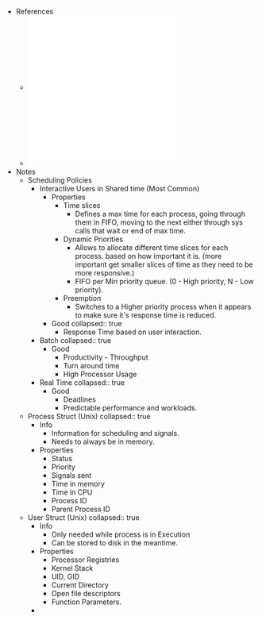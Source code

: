 - References
	- ![15 - Escalonamento - introducao.pdf](../assets/15_-_Escalonamento_-_introducao_1735459487251_0.pdf)
	- ![16 - Escalonamento - unix e linux.pdf](../assets/16_-_Escalonamento_-_unix_e_linux_1735459490265_0.pdf)
- Notes
	- Scheduling Policies
		- Interactive Users in Shared time (Most Common)
			- Properties
				- Time slices
					- Defines a max time for each process, going through them in FIFO, moving to the next either through sys calls that wait or end of max time.
				- Dynamic Priorities
					- Allows to allocate different time slices for each process. based on how important it is. (more important get smaller slices of time as they need to be more responsive.)
					- FIFO per Min priority queue. (0 - High priority, N - Low priority).
				- Preemption
					- Switches to a Higher priority process  when it appears to make sure it's response time is reduced.
			- Good
			  collapsed:: true
				- Response Time based on user interaction.
		- Batch
		  collapsed:: true
			- Good
				- Productivity - Throughput
				- Turn around time
				- High Processor Usage
		- Real Time
		  collapsed:: true
			- Good
				- Deadlines
				- Predictable performance and workloads.
	- Process Struct (Unix)
	  collapsed:: true
		- Info
			- Information for scheduling and signals.
			- Needs to always be in memory.
		- Properties
			- Status
			- Priority
			- Signals sent
			- Time in memory
			- Time in CPU
			- Process ID
			- Parent Process ID
	- User Struct (Unix)
	  collapsed:: true
		- Info
			- Only needed while process is in Execution
			- Can be stored to disk in the meantime.
		- Properties
			- Processor Registries
			- Kernel Stack
			- UID, GID
			- Current Directory
			- Open file descriptors
			- Function Parameters.
		-